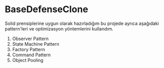 # BaseDefenseClone
Solid prensiplerine uygun olarak hazırladığım bu projede ayrıca aşağıdaki pattern'leri ve optimizasyon yöntemlerini kullandım.

1. Observer Pattern
2. State Machine Pattern
3. Factory Pattern
4. Command Pattern
5. Object Pooling
